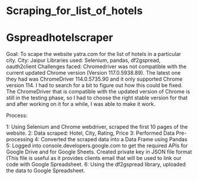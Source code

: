# Scraping_for_list_of_hotels


# Gspreadhotelscraper


Goal: To scape the website yatra.com for the list of hotels in a particular city.
City: Jaipur
Libraries used: Selenium, pandas, df2gspread, oauth2client
Challenges faced: Chromedriver was not compatible with the current updated Chrome version (Version 117.0.5938.89). The latest one they had was ChromeDriver 114.0.5735.90 and it only supported Chrome version 114. I had to search for a bit to figure out how this could be fixed.
The ChromeDriver that is compatible with the updated version of Chrome is still in the testing phase, so I had to choose the right stable version for that and after working on it for a while, I was able to make it work.

Process: 

1: Using Selenium and Chrome webdriver, scraped the first 10 pages of the website.
2: Data scraped: Hotel, City, Rating, Price
3: Performed Data Pre-processing
4: Converted the scraped data into a Data Frame using Pandas
5: Logged into console.developers.google.com to get the required APIs for Google Drive and for Google Sheets. Created private key in JSON file format (This file is useful as it provides clients email that will be used to link our code with Google Spreadsheet.
6: Using the df2gspread library, uploaded the data to Google Spreadsheet.
